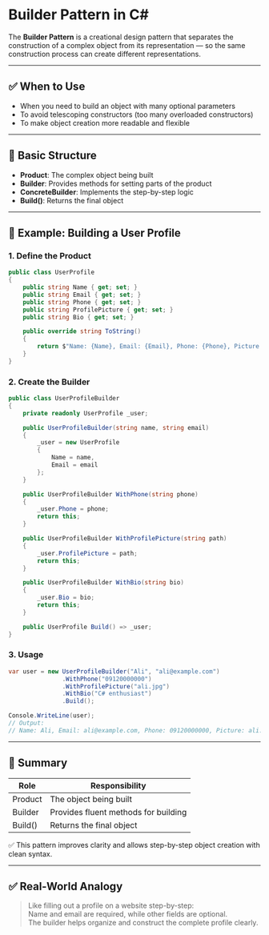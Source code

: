 # Builder Pattern in C#

The **Builder Pattern** is a creational design pattern that separates the construction of a complex object 
from its representation — so the same construction process can create different representations.

---

## ✅ When to Use

- When you need to build an object with many optional parameters
- To avoid telescoping constructors (too many overloaded constructors)
- To make object creation more readable and flexible

---

## 🧱 Basic Structure

- **Product**: The complex object being built
- **Builder**: Provides methods for setting parts of the product
- **ConcreteBuilder**: Implements the step-by-step logic
- **Build()**: Returns the final object

---

## 🧪 Example: Building a User Profile

### 1. Define the Product

```csharp
public class UserProfile
{
    public string Name { get; set; }
    public string Email { get; set; }
    public string Phone { get; set; }
    public string ProfilePicture { get; set; }
    public string Bio { get; set; }

    public override string ToString()
    {
        return $"Name: {Name}, Email: {Email}, Phone: {Phone}, Picture: {ProfilePicture}, Bio: {Bio}";
    }
}
```

### 2. Create the Builder

```csharp
public class UserProfileBuilder
{
    private readonly UserProfile _user;

    public UserProfileBuilder(string name, string email)
    {
        _user = new UserProfile
        {
            Name = name,
            Email = email
        };
    }

    public UserProfileBuilder WithPhone(string phone)
    {
        _user.Phone = phone;
        return this;
    }

    public UserProfileBuilder WithProfilePicture(string path)
    {
        _user.ProfilePicture = path;
        return this;
    }

    public UserProfileBuilder WithBio(string bio)
    {
        _user.Bio = bio;
        return this;
    }

    public UserProfile Build() => _user;
}
```

### 3. Usage

```csharp
var user = new UserProfileBuilder("Ali", "ali@example.com")
               .WithPhone("09120000000")
               .WithProfilePicture("ali.jpg")
               .WithBio("C# enthusiast")
               .Build();

Console.WriteLine(user);
// Output:
// Name: Ali, Email: ali@example.com, Phone: 09120000000, Picture: ali.jpg, Bio: C# enthusiast
```

---

## 🧠 Summary

| Role         | Responsibility                          |
|--------------|------------------------------------------|
| Product      | The object being built                   |
| Builder      | Provides fluent methods for building     |
| Build()      | Returns the final object                 |

✅ This pattern improves clarity and allows step-by-step object creation with clean syntax.

---

## ✅ Real-World Analogy

> Like filling out a profile on a website step-by-step:  
> Name and email are required, while other fields are optional.  
> The builder helps organize and construct the complete profile clearly.
